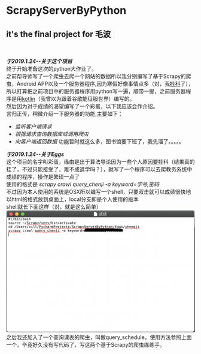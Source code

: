 # ScrapyServerByPython
## it's the final project for 毛波
<br>

***于2019.1.24--关于这个项目***<br>
终于开始准备这次的python大作业了。<br>
之前帮导师写了一个爬虫去爬一个网站的数据所以我分别编写了基于Scrapy的爬虫，Android APP以及一个服务器程序,因为寒假好像事情点多（对，我<a href="https://baike.baidu.com/item/挂科/728747?fr=aladdin">挂科</a>了），所以打算把之前项目中的服务器程序用python写一遍，顺带一提，之前服务器程序是用<a href="http://kotlinlang.org">kotlin</a>（我曾以为跟着谷歌能征服世界）编写的。<br>
然后因为对于成绩的渴望编写了一个彩蛋，以下我应该会作介绍。<br>
言归正传，稍微介绍一下服务器的功能,主要如下：<br>
*   *监听客户端请求*
*   *根据请求查询数据库或调用爬虫*
*   *向客户端返回数据*
功能暂时就这么多，图书馆要下班了，我先溜了。。。。。

***于2019.1.24--关于Eggs***<br>
这个项目的名字叫彩蛋，缘由是出于算法导论因为一些个人原因要挂科（结果真的挂了，不过只能接受了，难不成退学吗？），就写了一个程序可以去爬教务系统中成绩的程序，操作是繁琐一点了<br>
使用的格式是 *scrapy crawl query_chenji -a keyword=学号,密码*<br>
不过因为本人使用的系统是OSX所以编写一个shell，只要双击就可以成绩很快地以html的格式放到桌面上，local分支即是个人使用的版本<br>
shell就长下面这样（对，就是这么简单）<br>
![1111](https://raw.githubusercontent.com/villmi/ScrapyServerByPython/master/img/shell-img.png)<br>
之后我还加入了一个查询课表的爬虫，叫做query_schedule，使用方法参照上面一个，毕竟好久没有写代码了，写这两个基于Scrapy的爬虫练练手。
